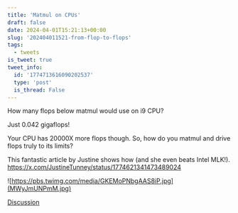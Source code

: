 ```yaml
---
title: 'Matmul on CPUs'
draft: false
date: 2024-04-01T15:21:13+00:00
slug: '202404011521-from-flop-to-flops'
tags:
  - tweets
is_tweet: true
tweet_info:
  id: '1774713616090202537'
  type: 'post'
  is_thread: False
---
```




How many flops below matmul would use on i9 CPU?

Just 0.042 gigaflops!

Your CPU has 20000X more flops though. So, how do you matmul and drive flops truly to its limits?

This fantastic article by Justine shows how (and she even beats Intel MLK!). <https://x.com/JustineTunney/status/1774621341473489024>

![https://pbs.twimg.com/media/GKEMoPNbgAAS8iP.jpg](MWyJmUNPmM.jpg)

[Discussion](https://x.com/sytelus/status/1774713616090202537)

